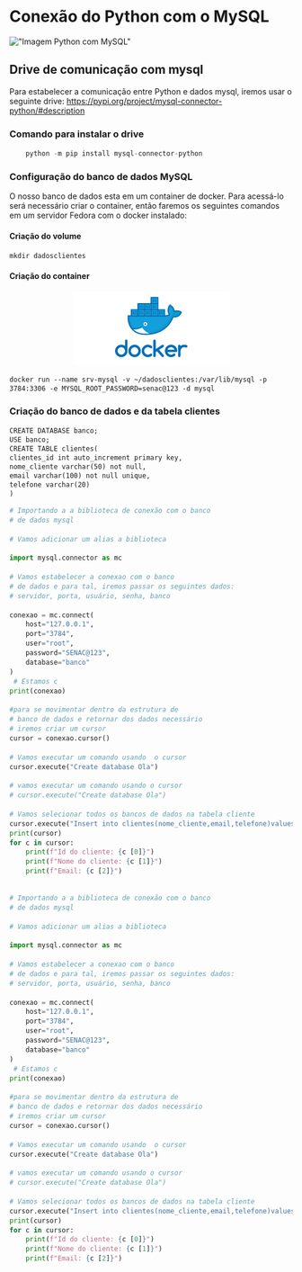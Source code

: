 # Conexão do Python com o MySQL

!["Imagem Python com MySQL"](https://miro.medium.com/v2/resize:fit:1137/1*OnDVcS17HTWZ2L2vPaaQ1A.png)

## Drive de comunicação com mysql
Para estabelecer a comunicação entre Python e
dados mysql, iremos usar o seguinte drive:
<a href="https://pypi.org/project/mysql-connector-python/#description"> https://pypi.org/project/mysql-connector-python/#description</a>

### Comando para instalar o drive
```python
    python -m pip install mysql-connector-python
```

### Configuração do banco de dados MySQL
O nosso banco de dados esta em um container de docker. Para
acessá-lo será necessário criar o container, então faremos
os seguintes comandos em um servidor Fedora com o docker
instalado:

#### Criação do volume
```shel
mkdir dadosclientes
```
#### Criação do container
<center>
<img src="image-1.png" "100" height "100">
</center>

```shel
docker run --name srv-mysql -v ~/dadosclientes:/var/lib/mysql -p 3784:3306 -e MYSQL_ROOT_PASSWORD=senac@123 -d mysql
```

### Criação do banco de dados e da tabela clientes

```
CREATE DATABASE banco;
USE banco;
CREATE TABLE clientes(
clientes_id int auto_increment primary key,
nome_cliente varchar(50) not null,
email varchar(100) not null unique,
telefone varchar(20)
)
```
 
 
```Python
# Importando a a biblioteca de conexão com o banco
# de dados mysql
 
# Vamos adicionar um alias a biblioteca
 
import mysql.connector as mc
 
# Vamos estabelecer a conexao com o banco
# de dados e para tal, iremos passar os seguintes dados:
# servidor, porta, usuário, senha, banco
 
conexao = mc.connect(
    host="127.0.0.1",
    port="3784",
    user="root",
    password="SENAC@123",
    database="banco"
)    
 # Estamos c
print(conexao)
 
#para se movimentar dentro da estrutura de
# banco de dados e retornar dos dados necessário
# iremos criar um cursor
cursor = conexao.cursor()
 
# Vamos executar um comando usando  o cursor
cursor.execute("Create database Ola")
 
# vamos executar um comando usando o cursor
# cursor.execute("Create database Ola")
 
# Vamos selecionar todos os bancos de dados na tabela cliente
cursor.execute("Insert into clientes(nome_cliente,email,telefone)values('Amanda','amanda@oul.com.br','(11)95487-6512')")
print(cursor)
for c in cursor:
    print(f"Id do cliente: {c [0]}")
    print(f"Nome do cliente: {c [1]}")
    print(f"Email: {c [2]}")
 
```

```Python
# Importando a a biblioteca de conexão com o banco
# de dados mysql
 
# Vamos adicionar um alias a biblioteca
 
import mysql.connector as mc
 
# Vamos estabelecer a conexao com o banco
# de dados e para tal, iremos passar os seguintes dados:
# servidor, porta, usuário, senha, banco
 
conexao = mc.connect(
    host="127.0.0.1",
    port="3784",
    user="root",
    password="SENAC@123",
    database="banco"
)    
 # Estamos c
print(conexao)
 
#para se movimentar dentro da estrutura de
# banco de dados e retornar dos dados necessário
# iremos criar um cursor
cursor = conexao.cursor()
 
# Vamos executar um comando usando  o cursor
cursor.execute("Create database Ola")
 
# vamos executar um comando usando o cursor
# cursor.execute("Create database Ola")
 
# Vamos selecionar todos os bancos de dados na tabela cliente
cursor.execute("Insert into clientes(nome_cliente,email,telefone)values('Amanda','amanda@oul.com.br','(11)95487-6512')")
print(cursor)
for c in cursor:
    print(f"Id do cliente: {c [0]}")
    print(f"Nome do cliente: {c [1]}")
    print(f"Email: {c [2]}")
 
```
 
